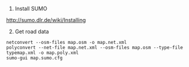 1. Install SUMO

http://sumo.dlr.de/wiki/Installing

2. Get road data

```
netconvert --osm-files map.osm -o map.net.xml
polyconvert --net-file map.net.xml --osm-files map.osm --type-file typemap.xml -o map.poly.xml
sumo-gui map.sumo.cfg
```

